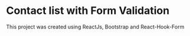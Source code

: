 # Contact list with Form Validation 

This project was created using ReactJs, Bootstrap and React-Hook-Form


